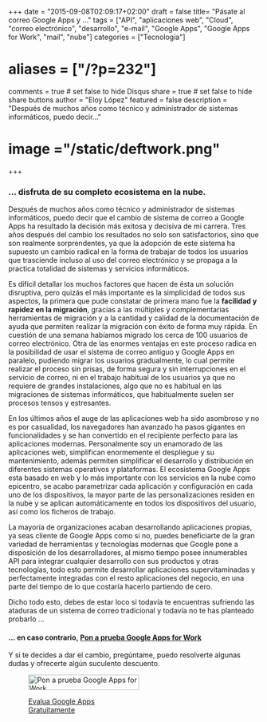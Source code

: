 +++
date = "2015-09-08T02:09:17+02:00"
draft = false
title= "Pásate al correo Google Apps y ..."
tags = ["API", "aplicaciones web", "Cloud", "correo electrónico", "desarrollo", "e-mail", "Google Apps", "Google Apps for Work", "mail", "nube"]
categories = ["Tecnología"]
# aliases = ["/?p=232"]
comments = true	# set false to hide Disqus
share = true	# set false to hide share buttons
author = "Eloy López"
featured = false
description = "Después de muchos años como técnico y administrador de sistemas informáticos, puedo decir..."
# image ="/static/deftwork.png"
+++
### &#8230; disfruta de su completo ecosistema en la nube.

Después de muchos años como técnico y administrador de sistemas informáticos, puedo decir que el cambio de sistema de correo a Google Apps ha resultado la decisión más exitosa y decisiva de mi carrera. Tres años después del cambio los resultados no solo son satisfactorios, sino que son realmente sorprendentes, ya que la adopción de este sistema ha supuesto un cambio radical en la forma de trabajar de todos los usuarios que trasciende incluso al uso del correo electrónico y se propaga a la practica totalidad de sistemas y servicios informáticos.

Es difícil detallar los muchos factores que hacen de ésta un solución disruptiva, pero quizás el más importante es la simplicidad de todos sus aspectos, la primera que pude constatar de primera mano fue la **facilidad y rapidez en la migración**, gracias a las múltiples y complementarias herramientas de migración y a la cantidad y calidad de la documentación de ayuda que permiten realizar la migración con éxito de forma muy rápida. En cuestión de una semana habíamos migrado los cerca de 100 usuarios de correo electrónico. Otra de las enormes ventajas en este proceso radica en la posibilidad de usar el sistema de correo antiguo y Google Apps en paralelo, pudiendo migrar los usuarios gradualmente, lo cual permite realizar el proceso sin prisas, de forma segura y sin interrupciones en el servicio de correo, ni en el trabajo habitual de los usuarios ya que no requiere de grandes instalaciones, algo que no es habitual en las migraciones de sistemas informáticos, que habitualmente suelen ser procesos tensos y estresantes.

En los últimos años el auge de las aplicaciones web ha sido asombroso y no es por casualidad, los navegadores han avanzado ha pasos gigantes en funcionalidades y se han convertido en el recipiente perfecto para las aplicaciones modernas. Personalmente soy un enamorado de las aplicaciones web, simplifican enormemente el despliegue y su mantenimiento, además permiten simplificar el desarrollo y distribución en diferentes sistemas operativos y plataformas. El ecosistema Google Apps esta basado en web y lo más importante con los servicios en la nube como epicentro, se acabo parametrizar cada aplicación y configuración en cada uno de los dispositivos, la mayor parte de las personalizaciones residen en la nube y se aplican automáticamente en todos los dispositivos del usuario, así como los ficheros de trabajo.

La mayoría de organizaciones acaban desarrollando aplicaciones propias, ya seas cliente de Google Apps como si no, puedes beneficiarte de la gran variedad de herramientas y tecnologías modernas que Google pone a disposición de los desarrolladores, al mismo tiempo posee innumerables API para integrar cualquier desarrollo con sus productos y otras tecnologías, todo esto permite desarrollar aplicaciones supervitaminadas y perfectamente integradas con el resto aplicaciones del negocio, en una parte del tiempo de lo que costaría hacerlo partiendo de cero.

Dicho todo esto, debes de estar loco si todavía te encuentras sufriendo las ataduras de un sistema de correo tradicional y todavía no te has planteado probarlo &#8230;

#### &#8230; en caso contrario, <a href="https://goo.gl/VBQyp6" target="_blank">Pon a prueba Google Apps for Work</a>

Y si te decides a dar el cambio, pregúntame, puedo resolverte algunas dudas y ofrecerte algún suculento descuento.<figure id="attachment_235" style="width: 222px" class="wp-caption aligncenter">

<a href="https://goo.gl/VBQyp6" target="_blank"><img class="wp-image-235 size-full" src="/images/unnamed.png" alt="Pon a prueba Google Apps for Work" width="222" height="31" /></a><figcaption class="wp-caption-text"><a href="https://goo.gl/VBQyp6" target="_blank">Evalua Google Apps Gratuitamente</a></figcaption></figure> 
